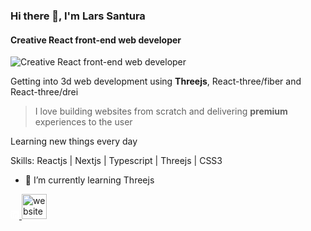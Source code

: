 ### Hi there 👋, I'm Lars Santura
#### Creative React front-end web developer
![Creative React front-end web developer](https://cdn.discordapp.com/attachments/905770906645823500/990736040304193607/thumb.PNG)


Getting into 3d web development using **Threejs**, React-three/fiber and React-three/drei
>I love building websites from scratch and delivering **premium** experiences to the user 

Learning new things every day 

Skills: Reactjs | Nextjs | Typescript | Threejs | CSS3

- 🌱 I’m currently learning Threejs 


[<svg xmlns="http://www.w3.org/2000/svg" aria-hidden="true" role="img" width="1em" height="1em" preserveAspectRatio="xMidYMid meet" viewBox="0 0 24 24"><path fill="white" fill-rule="evenodd" d="M1 2.838A1.838 1.838 0 0 1 2.838 1H21.16A1.837 1.837 0 0 1 23 2.838V21.16A1.838 1.838 0 0 1 21.161 23H2.838A1.838 1.838 0 0 1 1 21.161V2.838Zm8.708 6.55h2.979v1.496c.43-.86 1.53-1.634 3.183-1.634c3.169 0 3.92 1.713 3.92 4.856v5.822h-3.207v-5.106c0-1.79-.43-2.8-1.522-2.8c-1.515 0-2.145 1.089-2.145 2.8v5.106H9.708V9.388Zm-5.5 10.403h3.208V9.25H4.208v10.54ZM7.875 5.812a2.063 2.063 0 1 1-4.125 0a2.063 2.063 0 0 1 4.125 0Z" clip-rule="evenodd"/></svg>
](https://www.linkedin.com/in/larssantura/)  [<img src='https://cdn.jsdelivr.net/npm/simple-icons@3.0.1/icons/icloud.svg' alt='website' height='40'>](larssantura.com)  

